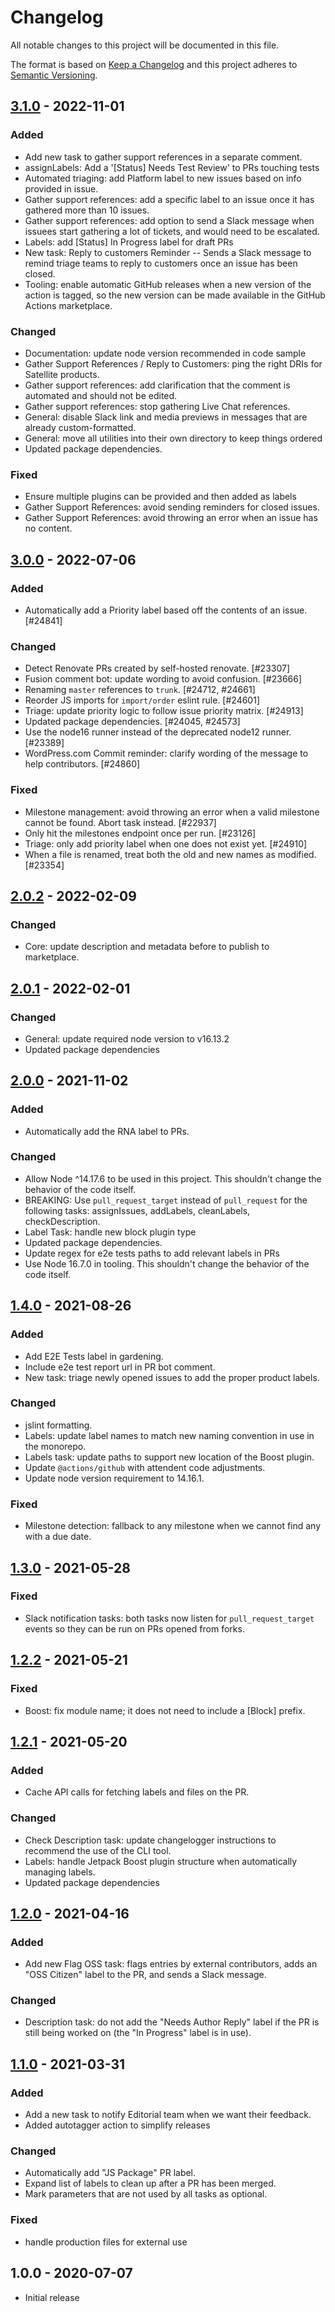 # Changelog

All notable changes to this project will be documented in this file.

The format is based on [Keep a Changelog](https://keepachangelog.com/en/1.0.0/)
and this project adheres to [Semantic Versioning](https://semver.org/spec/v2.0.0.html).

## [3.1.0] - 2022-11-01
### Added
- Add new task to gather support references in a separate comment.
- assignLabels: Add a '[Status] Needs Test Review' to PRs touching tests
- Automated triaging: add Platform label to new issues based on info provided in issue.
- Gather support references: add a specific label to an issue once it has gathered more than 10 issues.
- Gather support references: add option to send a Slack message when issuees start gathering a lot of tickets, and would need to be escalated.
- Labels: add [Status] In Progress label for draft PRs
- New task: Reply to customers Reminder -- Sends a Slack message to remind triage teams to reply to customers once an issue has been closed.
- Tooling: enable automatic GitHub releases when a new version of the action is tagged, so the new version can be made available in the GitHub Actions marketplace.

### Changed
- Documentation: update node version recommended in code sample
- Gather Support References / Reply to Customers: ping the right DRIs for Satellite products.
- Gather support references: add clarification that the comment is automated and should not be edited.
- Gather support references: stop gathering Live Chat references.
- General: disable Slack link and media previews in messages that are already custom-formatted.
- General: move all utilities into their own directory to keep things ordered
- Updated package dependencies.

### Fixed
- Ensure multiple plugins can be provided and then added as labels
- Gather Support References: avoid sending reminders for closed issues.
- Gather Support References: avoid throwing an error when an issue has no content.

## [3.0.0] - 2022-07-06
### Added
- Automatically add a Priority label based off the contents of an issue. [#24841]

### Changed
- Detect Renovate PRs created by self-hosted renovate. [#23307]
- Fusion comment bot: update wording to avoid confusion. [#23666]
- Renaming `master` references to `trunk`. [#24712, #24661]
- Reorder JS imports for `import/order` eslint rule. [#24601]
- Triage: update priority logic to follow issue priority matrix. [#24913]
- Updated package dependencies. [#24045, #24573]
- Use the node16 runner instead of the deprecated node12 runner. [#23389]
- WordPress.com Commit reminder: clarify wording of the message to help contributors. [#24860]

### Fixed
- Milestone management: avoid throwing an error when a valid milestone cannot be found. Abort task instead. [#22937]
- Only hit the milestones endpoint once per run. [#23126]
- Triage: only add priority label when one does not exist yet. [#24910]
- When a file is renamed, treat both the old and new names as modified. [#23354]

## [2.0.2] - 2022-02-09
### Changed
- Core: update description and metadata before to publish to marketplace.

## [2.0.1] - 2022-02-01
### Changed
- General: update required node version to v16.13.2
- Updated package dependencies

## [2.0.0] - 2021-11-02
### Added
- Automatically add the RNA label to PRs.

### Changed
- Allow Node ^14.17.6 to be used in this project. This shouldn't change the behavior of the code itself.
- BREAKING: Use `pull_request_target` instead of `pull_request` for the following tasks: assignIssues, addLabels, cleanLabels, checkDescription.
- Label Task: handle new block plugin type
- Updated package dependencies.
- Update regex for e2e tests paths to add relevant labels in PRs
- Use Node 16.7.0 in tooling. This shouldn't change the behavior of the code itself.

## [1.4.0] - 2021-08-26
### Added
- Add E2E Tests label in gardening.
- Include e2e test report url in PR bot comment.
- New task: triage newly opened issues to add the proper product labels.

### Changed
- jslint formatting.
- Labels: update label names to match new naming convention in use in the monorepo.
- Labels task: update paths to support new location of the Boost plugin.
- Update `@actions/github` with attendent code adjustments.
- Update node version requirement to 14.16.1.

### Fixed
- Milestone detection: fallback to any milestone when we cannot find any with a due date.

## [1.3.0] - 2021-05-28
### Fixed
- Slack notification tasks: both tasks now listen for `pull_request_target` events so they can be run on PRs opened from forks.

## [1.2.2] - 2021-05-21
### Fixed
- Boost: fix module name; it does not need to include a [Block] prefix.

## [1.2.1] - 2021-05-20
### Added
- Cache API calls for fetching labels and files on the PR.

### Changed
- Check Description task: update changelogger instructions to recommend the use of the CLI tool.
- Labels: handle Jetpack Boost plugin structure when automatically managing labels.
- Updated package dependencies

## [1.2.0] - 2021-04-16
### Added
- Add new Flag OSS task: flags entries by external contributors, adds an "OSS Citizen" label to the PR, and sends a Slack message.

### Changed
- Description task: do not add the "Needs Author Reply" label if the PR is still being worked on (the "In Progress" label is in use).

## [1.1.0] - 2021-03-31
### Added
- Add a new task to notify Editorial team when we want their feedback.
- Added autotagger action to simplify releases

### Changed
- Automatically add "JS Package" PR label.
- Expand list of labels to clean up after a PR has been merged.
- Mark parameters that are not used by all tasks as optional.

### Fixed
- handle production files for external use

## 1.0.0 - 2020-07-07

- Initial release

[3.1.0]: https://github.com/Automattic/action-repo-gardening/compare/v3.0.0...v3.1.0
[3.0.0]: https://github.com/Automattic/action-repo-gardening/compare/v2.0.2...v3.0.0
[2.0.2]: https://github.com/Automattic/action-repo-gardening/compare/v2.0.1...v2.0.2
[2.0.1]: https://github.com/Automattic/action-repo-gardening/compare/v2.0.0...v2.0.1
[2.0.0]: https://github.com/Automattic/action-repo-gardening/compare/v1.4.0...v2.0.0
[1.4.0]: https://github.com/Automattic/action-repo-gardening/compare/v1.3.0...v1.4.0
[1.3.0]: https://github.com/Automattic/action-repo-gardening/compare/v1.2.2...v1.3.0
[1.2.2]: https://github.com/Automattic/action-repo-gardening/compare/v1.2.1...v1.2.2
[1.2.1]: https://github.com/Automattic/action-repo-gardening/compare/v1.2.0...v1.2.1
[1.2.0]: https://github.com/Automattic/action-repo-gardening/compare/v1.1.0...v1.2.0
[1.1.0]: https://github.com/Automattic/action-repo-gardening/compare/v1.0.0...v1.1.0
